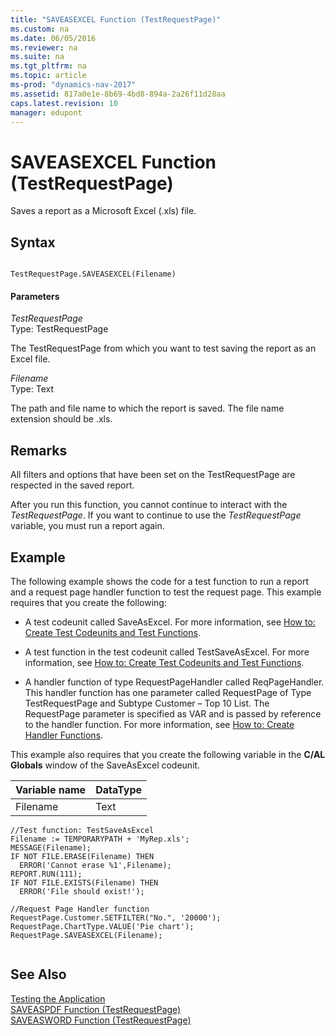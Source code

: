 ```yaml
---
title: "SAVEASEXCEL Function (TestRequestPage)"
ms.custom: na
ms.date: 06/05/2016
ms.reviewer: na
ms.suite: na
ms.tgt_pltfrm: na
ms.topic: article
ms-prod: "dynamics-nav-2017"
ms.assetid: 817a0e1e-8b69-4bd8-894a-2a26f11d28aa
caps.latest.revision: 10
manager: edupont
---
```

# SAVEASEXCEL Function (TestRequestPage)
Saves a report as a Microsoft Excel \(.xls\) file.  
  
## Syntax  
  
```  
  
TestRequestPage.SAVEASEXCEL(Filename)  
```  
  
#### Parameters  
 *TestRequestPage*  
 Type: TestRequestPage  
  
 The TestRequestPage from which you want to test saving the report as an Excel file.  
  
 *Filename*  
 Type: Text  
  
 The path and file name to which the report is saved. The file name extension should be .xls.  
  
## Remarks  
 All filters and options that have been set on the TestRequestPage are respected in the saved report.  
  
 After you run this function, you cannot continue to interact with the *TestRequestPage*. If you want to continue to use the *TestRequestPage* variable, you must run a report again.  
  
## Example  
 The following example shows the code for a test function to run a report and a request page handler function to test the request page. This example requires that you create the following:  
  
-   A test codeunit called SaveAsExcel. For more information, see [How to: Create Test Codeunits and Test Functions](How-to--Create%20Test%20Codeunits%20and%20Test%20Functions.md).  
  
-   A test function in the test codeunit called TestSaveAsExcel. For more information, see [How to: Create Test Codeunits and Test Functions](How-to--Create%20Test%20Codeunits%20and%20Test%20Functions.md).  
  
-   A handler function of type RequestPageHandler called ReqPageHandler. This handler function has one parameter called RequestPage of Type TestRequestPage and Subtype Customer – Top 10 List. The RequestPage parameter is specified as VAR and is passed by reference to the handler function. For more information, see [How to: Create Handler Functions](How-to--Create%20Handler%20Functions.md).  
  
 This example also requires that you create the following variable in the **C/AL Globals** window of the SaveAsExcel codeunit.  
  
|Variable name|DataType|  
|-------------------|--------------|  
|Filename|Text|  
  
```  
//Test function: TestSaveAsExcel  
Filename := TEMPORARYPATH + 'MyRep.xls';  
MESSAGE(Filename);  
IF NOT FILE.ERASE(Filename) THEN  
  ERROR('Cannot erase %1',Filename);  
REPORT.RUN(111);  
IF NOT FILE.EXISTS(Filename) THEN  
  ERROR('File should exist!');  
  
//Request Page Handler function  
RequestPage.Customer.SETFILTER("No.", '20000');  
RequestPage.ChartType.VALUE('Pie chart');  
RequestPage.SAVEASEXCEL(Filename);  
  
```  
  
## See Also  
 [Testing the Application](Testing-the-Application.md)   
 [SAVEASPDF Function \(TestRequestPage\)](SAVEASPDF-Function--TestRequestPage-.md)   
 [SAVEASWORD Function \(TestRequestPage\)](SAVEASWORD-Function--TestRequestPage-.md)